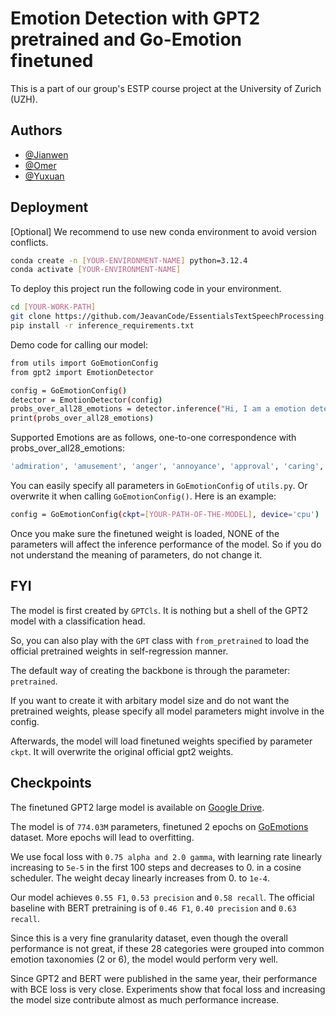 
# Emotion Detection with GPT2 pretrained and Go-Emotion finetuned

This is a part of our group's ESTP course project at the University of Zurich (UZH).


## Authors

- [@Jianwen](https://github.com/JeavanCode)
- [@Omer](https://github.com/yildomer)
- [@Yuxuan](https://github.com/Wangyuxuan-xuan)

## Deployment

[Optional] We recommend to use new conda environment to avoid version conflicts.
```bash
conda create -n [YOUR-ENVIRONMENT-NAME] python=3.12.4
conda activate [YOUR-ENVIRONMENT-NAME]
```

To deploy this project run the following code in your environment.

```bash
cd [YOUR-WORK-PATH]
git clone https://github.com/JeavanCode/EssentialsTextSpeechProcessing.git
pip install -r inference_requirements.txt
```
Demo code for calling our model:
```bash
from utils import GoEmotionConfig
from gpt2 import EmotionDetector

config = GoEmotionConfig()
detector = EmotionDetector(config)
probs_over_all28_emotions = detector.inference("Hi, I am a emotion detector! I am very happy to meet you.", threshold=0.4)
print(probs_over_all28_emotions)
```
Supported Emotions are as follows, one-to-one correspondence with probs_over_all28_emotions:
```bash
'admiration', 'amusement', 'anger', 'annoyance', 'approval', 'caring', 'confusion', 'curiosity', 'desire', 'disappointment', 'disapproval', 'disgust', 'embarrassment', 'excitement', 'fear', 'gratitude', 'grief', 'joy', 'love', 'nervousness', 'optimism', 'pride', 'realization', 'relief', 'remorse', 'sadness', 'surprise', 'neutral'
```
You can easily specify all parameters in ```GoEmotionConfig``` of ```utils.py```. Or overwrite it when calling ```GoEmotionConfig()```.
Here is an example:
```bash
config = GoEmotionConfig(ckpt=[YOUR-PATH-OF-THE-MODEL], device='cpu')
```
Once you make sure the finetuned weight is loaded, NONE of the parameters will affect the inference performance of the model. So if you do not understand the meaning of parameters, do not change it.
## FYI
The model is first created by ```GPTCls```. It is nothing but a shell of the GPT2 model with a classification head.

So, you can also play with the ```GPT``` class with ```from_pretrained``` to load the official pretrained weights in self-regression manner.

The default way of creating the backbone is through the parameter: ```pretrained```.

If you want to create it with arbitary model size and do not want the pretrained weights, please specify all model parameters might involve in the config.

Afterwards, the model will load finetuned weights specified by parameter ```ckpt```. It will overwrite the original official gpt2 weights.
## Checkpoints
The finetuned GPT2 large model is available on [Google Drive](https://drive.google.com/file/d/1SvdaPam9Oi16rUohbov8ApZmn4y9Blon/view?usp=drive_link).

The model is of ```774.03M``` parameters, finetuned 2 epochs on [GoEmotions](https://research.google/blog/goemotions-a-dataset-for-fine-grained-emotion-classification/) dataset. More epochs will lead to overfitting.

We use focal loss with ```0.75 alpha and 2.0 gamma```, with learning rate linearly increasing to ```5e-5``` in the first 100 steps and decreases to 0. in a cosine scheduler. The weight decay linearly increases from 0. to ```1e-4```.
 
Our model achieves ```0.55 F1```, ```0.53 precision``` and ```0.58 recall```. The official baseline with BERT pretraining is of ```0.46 F1```, ```0.40 precision``` and ```0.63 recall```.

Since this is a very fine granularity dataset, even though the overall performance is not great, if these 28 categories were grouped into common emotion taxonomies (2 or 6), the model would perform very well.

Since GPT2 and BERT were published in the same year, their performance with BCE loss is very close. Experiments show that focal loss and increasing the model size contribute almost as much performance increase.